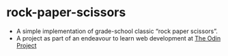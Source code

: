 # rock-paper-scissors
- A simple implementation of grade-school classic “rock paper scissors”.
- A project as part of an endeavour to learn web development at [The Odin Project](https://www.theodinproject.com/)
